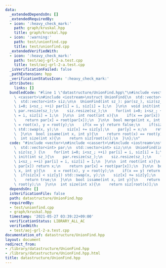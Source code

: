 ```yaml
---
data:
  _extendedDependsOn: []
  _extendedRequiredBy:
  - icon: ':heavy_check_mark:'
    path: graph/kruskal.hpp
    title: graph/kruskal.hpp
  - icon: ':warning:'
    path: test/unionfind.cpp
    title: test/unionfind.cpp
  _extendedVerifiedWith:
  - icon: ':heavy_check_mark:'
    path: test/aoj-grl-2-a.test.cpp
    title: test/aoj-grl-2-a.test.cpp
  _isVerificationFailed: false
  _pathExtension: hpp
  _verificationStatusIcon: ':heavy_check_mark:'
  attributes:
    links: []
  bundledCode: "#line 1 \"datastructure/UnionFind.hpp\"\n#include <vector>\n#include\
    \ <cassert>\n#include <iostream>\nstruct UnionFind{\n  std::vector<int> par;\n\
    \  std::vector<int> siz;\n\n  UnionFind(int sz_): par(sz_), siz(sz_) {\n    for(int\
    \ i=0; i<sz_; ++i) par[i] = i, siz[i] = 1;\n  }\n\n  void init(int sz_){\n   \
    \ par.resize(sz_);\n    siz.resize(sz_);\n    for(int i=0; i<sz_; ++i) par[i]\
    \ = i, siz[i] = 1;\n  }\n\n  int root(int x){\n    if(x == par[x]) return x;\n\
    \    return par[x] = root(par[x]);\n  }\n\n  bool merge(int x, int y){\n    x\
    \ = root(x), y = root(y);\n    if(x == y) return false;\n    if(siz[x] < siz[y])\
    \ std::swap(x, y);\n    siz[x] += siz[y];\n    par[y] = x;\n    return true;\n\
    \  }\n\n  bool issame(int x, int y){\n    return root(x) == root(y);\n  }\n\n\
    \  int size(int x){\n    return siz[root(x)];\n  }\n};\n"
  code: "#include <vector>\n#include <cassert>\n#include <iostream>\nstruct UnionFind{\n\
    \  std::vector<int> par;\n  std::vector<int> siz;\n\n  UnionFind(int sz_): par(sz_),\
    \ siz(sz_) {\n    for(int i=0; i<sz_; ++i) par[i] = i, siz[i] = 1;\n  }\n\n  void\
    \ init(int sz_){\n    par.resize(sz_);\n    siz.resize(sz_);\n    for(int i=0;\
    \ i<sz_; ++i) par[i] = i, siz[i] = 1;\n  }\n\n  int root(int x){\n    if(x ==\
    \ par[x]) return x;\n    return par[x] = root(par[x]);\n  }\n\n  bool merge(int\
    \ x, int y){\n    x = root(x), y = root(y);\n    if(x == y) return false;\n  \
    \  if(siz[x] < siz[y]) std::swap(x, y);\n    siz[x] += siz[y];\n    par[y] = x;\n\
    \    return true;\n  }\n\n  bool issame(int x, int y){\n    return root(x) ==\
    \ root(y);\n  }\n\n  int size(int x){\n    return siz[root(x)];\n  }\n};"
  dependsOn: []
  isVerificationFile: false
  path: datastructure/UnionFind.hpp
  requiredBy:
  - test/unionfind.cpp
  - graph/kruskal.hpp
  timestamp: '2021-05-27 03:39:22+09:00'
  verificationStatus: LIBRARY_ALL_AC
  verifiedWith:
  - test/aoj-grl-2-a.test.cpp
documentation_of: datastructure/UnionFind.hpp
layout: document
redirect_from:
- /library/datastructure/UnionFind.hpp
- /library/datastructure/UnionFind.hpp.html
title: datastructure/UnionFind.hpp
---
```

